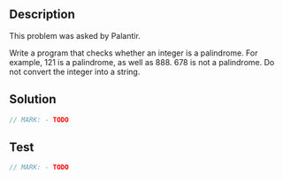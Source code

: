 ## Description

This problem was asked by Palantir.

Write a program that checks whether an integer is a palindrome. For example, 121 is a palindrome, as well as 888. 678 is not a palindrome. Do not convert the integer into a string.

## Solution

```swift
// MARK: - TODO
```

## Test

```swift
// MARK: - TODO
```